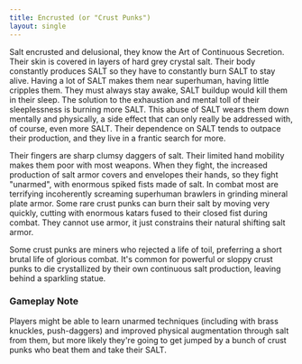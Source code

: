 ```yaml
---
title: Encrusted (or "Crust Punks")
layout: single
---
```


Salt encrusted and delusional, they know the Art of Continuous Secretion. Their skin is covered in layers of hard grey crystal salt. Their body constantly produces SALT so they have to constantly burn SALT to stay alive. Having a lot of SALT makes them near superhuman, having little cripples them. They must always stay awake, SALT buildup would kill them in their sleep. The solution to the exhaustion and mental toll of their sleeplessness is burning more SALT. This abuse of SALT wears them down mentally and physically, a side effect that can only really be addressed with, of course, even more SALT. Their dependence on SALT tends to outpace their production, and they live in a frantic search for more.  

Their fingers are sharp clumsy daggers of salt. Their limited hand mobility makes them poor with most weapons. When they fight, the increased production of salt armor covers and envelopes their hands, so they fight "unarmed", with enormous spiked fists made of salt. In combat most are terrifying incoherently screaming superhuman brawlers in grinding mineral plate armor. Some rare crust punks can burn their salt by moving very quickly, cutting with enormous katars fused to their closed fist during combat. They cannot use armor, it just constrains their natural shifting salt armor.  

Some crust punks are miners who rejected a life of toil, preferring a short brutal life of glorious combat. It's common for powerful or sloppy crust punks to die crystallized by their own continuous salt production, leaving behind a sparkling statue.

### Gameplay Note

Players might be able to learn unarmed techniques (including with brass knuckles, push-daggers) and improved physical augmentation through salt from them, but more likely they're going to get jumped by a bunch of crust punks who beat them and take their SALT.  

